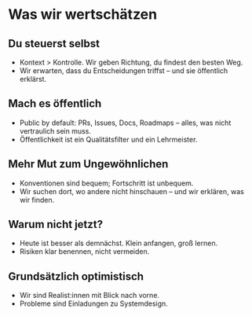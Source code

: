 # Was wir wertschätzen

## Du steuerst selbst

- Kontext > Kontrolle. Wir geben Richtung, du findest den besten Weg.
- Wir erwarten, dass du Entscheidungen triffst – und sie öffentlich erklärst.

## Mach es öffentlich

- Public by default: PRs, Issues, Docs, Roadmaps – alles, was nicht vertraulich sein muss.
- Öffentlichkeit ist ein Qualitätsfilter und ein Lehrmeister.

## Mehr Mut zum Ungewöhnlichen

- Konventionen sind bequem; Fortschritt ist unbequem.
- Wir suchen dort, wo andere nicht hinschauen – und wir erklären, was wir finden.

## Warum nicht jetzt?

- Heute ist besser als demnächst. Klein anfangen, groß lernen.
- Risiken klar benennen, nicht vermeiden.

## Grundsätzlich optimistisch

- Wir sind Realist:innen mit Blick nach vorne.
- Probleme sind Einladungen zu Systemdesign.
